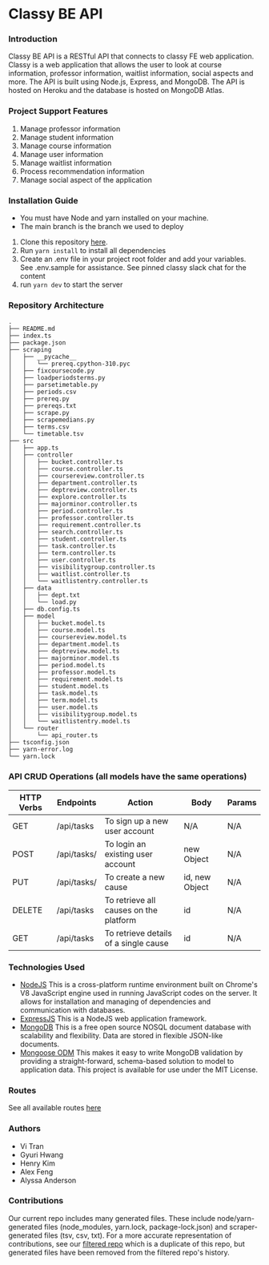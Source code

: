 # Classy BE API

### Introduction

Classy BE API is a RESTful API that connects to classy FE web application. Classy is a web application that allows the user to look at course information, professor information, waitlist information, social aspects and more. The API is built using Node.js, Express, and MongoDB. The API is hosted on Heroku and the database is hosted on MongoDB Atlas.

### Project Support Features
1. Manage professor information
2. Manage student information
3. Manage course information
4. Manage user information
5. Manage waitlist information
6. Process recommendation information
7. Manage social aspect of the application

### Installation Guide
* You must have Node and yarn installed on your machine.
* The main branch is the branch we used to deploy
1. Clone this repository [here](https://github.com/dartmouth-cs98/classy-be.git).
2. Run `yarn install` to install all dependencies
3. Create an .env file in your project root folder and add your variables. See .env.sample for assistance. See pinned classy slack chat for the content
4. run `yarn dev` to start the server

### Repository Architecture
```
.
├── README.md
├── index.ts
├── package.json
├── scraping
│   ├── __pycache__
│   │   └── prereq.cpython-310.pyc
│   ├── fixcoursecode.py
│   ├── loadperiodsterms.py
│   ├── parsetimetable.py
│   ├── periods.csv
│   ├── prereq.py
│   ├── prereqs.txt
│   ├── scrape.py
│   ├── scrapemedians.py
│   ├── terms.csv
│   └── timetable.tsv
├── src
│   ├── app.ts
│   ├── controller
│   │   ├── bucket.controller.ts
│   │   ├── course.controller.ts
│   │   ├── coursereview.controller.ts
│   │   ├── department.controller.ts
│   │   ├── deptreview.controller.ts
│   │   ├── explore.controller.ts
│   │   ├── majorminor.controller.ts
│   │   ├── period.controller.ts
│   │   ├── professor.controller.ts
│   │   ├── requirement.controller.ts
│   │   ├── search.controller.ts
│   │   ├── student.controller.ts
│   │   ├── task.controller.ts
│   │   ├── term.controller.ts
│   │   ├── user.controller.ts
│   │   ├── visibilitygroup.controller.ts
│   │   ├── waitlist.controller.ts
│   │   └── waitlistentry.controller.ts
│   ├── data
│   │   ├── dept.txt
│   │   └── load.py
│   ├── db.config.ts
│   ├── model
│   │   ├── bucket.model.ts
│   │   ├── course.model.ts
│   │   ├── coursereview.model.ts
│   │   ├── department.model.ts
│   │   ├── deptreview.model.ts
│   │   ├── majorminor.model.ts
│   │   ├── period.model.ts
│   │   ├── professor.model.ts
│   │   ├── requirement.model.ts
│   │   ├── student.model.ts
│   │   ├── task.model.ts
│   │   ├── term.model.ts
│   │   ├── user.model.ts
│   │   ├── visibilitygroup.model.ts
│   │   └── waitlistentry.model.ts
│   └── router
│       └── api_router.ts
├── tsconfig.json
├── yarn-error.log
└── yarn.lock
```

### API CRUD Operations (all models have the same operations)
| HTTP Verbs | Endpoints | Action | Body | Params |
| --- | --- | --- | --- | --- |
| GET | /api/tasks | To sign up a new user account | N/A | N/A |
| POST | /api/tasks/ | To login an existing user account | new Object  | N/A |
| PUT | /api/tasks/ | To create a new cause | id, new Object | N/A |
| DELETE | /api/tasks | To retrieve all causes on the platform | id | N/A |
| GET | /api/tasks | To retrieve details of a single cause | id | N/A |

### Technologies Used
* [NodeJS](https://nodejs.org/) This is a cross-platform runtime environment built on Chrome's V8 JavaScript engine used in running JavaScript codes on the server. It allows for installation and managing of dependencies and communication with databases.
* [ExpressJS](https://www.expresjs.org/) This is a NodeJS web application framework.
* [MongoDB](https://www.mongodb.com/) This is a free open source NOSQL document database with scalability and flexibility. Data are stored in flexible JSON-like documents.
* [Mongoose ODM](https://mongoosejs.com/) This makes it easy to write MongoDB validation by providing a straight-forward, schema-based solution to model to application data.
This project is available for use under the MIT License.

### Routes
See all available routes [here](https://docs.google.com/document/d/1a8CfnUn0UmRrMttx54xzE6VVQGUTuhpTS3rtg4iDz2s/edit?usp=sharing)
### Authors
* Vi Tran
* Gyuri Hwang
* Henry Kim
* Alex Feng
* Alyssa Anderson

### Contributions
Our current repo includes many generated files. These include node/yarn-generated files (node_modules, yarn.lock, package-lock.json) and scraper-generated files (tsv, csv, txt). For a more accurate representation of contributions, see our [filtered repo](https://github.com/alxfngg/filtered-classyfe/graphs/contributors?from=2022-10-16&to=2023-03-11&type=a) which is a duplicate of this repo, but generated files have been removed from the filtered repo's history.
